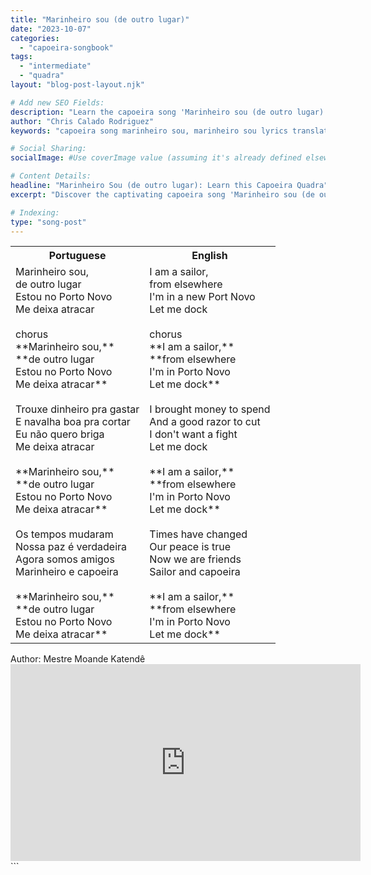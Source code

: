 ```yaml
---
title: "Marinheiro sou (de outro lugar)"
date: "2023-10-07"
categories:
  - "capoeira-songbook"
tags:
  - "intermediate"
  - "quadra"
layout: "blog-post-layout.njk"

# Add new SEO Fields:
description: "Learn the capoeira song 'Marinheiro sou (de outro lugar)', its meaning, and history. Master this intermediate quadra today!"
author: "Chris Calado Rodriguez"
keywords: "capoeira song marinheiro sou, marinheiro sou lyrics translation, intermediate capoeira songs, quadra capoeira meaning, capoeira songs for training, traditional capoeira songs portuguese, roda de capoeira songs, capoeira songbook lyrics"

# Social Sharing:
socialImage: #Use coverImage value (assuming it's already defined elsewhere, replace this comment)

# Content Details:
headline: "Marinheiro Sou (de outro lugar): Learn this Capoeira Quadra"
excerpt: "Discover the captivating capoeira song 'Marinheiro sou (de outro lugar),' a traditional quadra perfect for intermediate practitioners looking to deepen their understanding of capoeira's rich musical heritage."

# Indexing:
type: "song-post"
---
```



<table class="capoeira-table">
    <tr class="header-row">
        <th>Portuguese</th>
        <th>English</th>
    </tr>
    <tr>
        <td>Marinheiro sou,<br>de outro lugar<br>Estou no Porto Novo<br>Me deixa atracar<br><br>chorus<br>**Marinheiro sou,**<br>**de outro lugar<br>Estou no Porto Novo<br>Me deixa atracar**<br><br>Trouxe dinheiro pra gastar<br>E navalha boa pra cortar<br>Eu não quero briga<br>Me deixa atracar<br><br>**Marinheiro sou,**<br>**de outro lugar<br>Estou no Porto Novo<br>Me deixa atracar**<br><br>Os tempos mudaram<br>Nossa paz é verdadeira<br>Agora somos amigos<br>Marinheiro e capoeira<br><br>**Marinheiro sou,**<br>**de outro lugar<br>Estou no Porto Novo<br>Me deixa atracar**</td>
        <td>I am a sailor,<br>from elsewhere<br>I'm in a new Port Novo<br>Let me dock<br><br>chorus<br>**I am a sailor,**<br>**from elsewhere<br>I'm in Porto Novo<br>Let me dock**<br><br>I brought money to spend<br>And a good razor to cut<br>I don't want a fight<br>Let me dock<br><br>**I am a sailor,**<br>**from elsewhere<br>I'm in Porto Novo<br>Let me dock**<br><br>Times have changed<br>Our peace is true<br>Now we are friends<br>Sailor and capoeira<br><br>**I am a sailor,**<br>**from elsewhere<br>I'm in Porto Novo<br>Let me dock**</td>
    </tr>
</table>

<figcaption>
    Author: Mestre Moande Katendê
</figcaption>

<iframe width="560" height="315" src="https://www.youtube.com/embed/uYz9jRjqwyM" title="YouTube video player" frameborder="0" allow="accelerometer; autoplay; clipboard-write; encrypted-media; gyroscope; picture-in-picture" allowfullscreen></iframe>
```